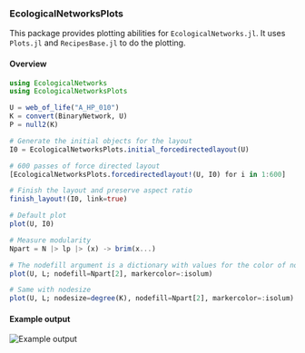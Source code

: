 ### EcologicalNetworksPlots

This package provides plotting abilities for `EcologicalNetworks.jl`. It uses
`Plots.jl` and `RecipesBase.jl` to do the plotting.

#### Overview

``` julia
using EcologicalNetworks
using EcologicalNetworksPlots

U = web_of_life("A_HP_010")
K = convert(BinaryNetwork, U)
P = null2(K)

# Generate the initial objects for the layout
I0 = EcologicalNetworksPlots.initial_forcedirectedlayout(U)

# 600 passes of force directed layout
[EcologicalNetworksPlots.forcedirectedlayout!(U, I0) for i in 1:600]

# Finish the layout and preserve aspect ratio
finish_layout!(I0, link=true)

# Default plot
plot(U, I0)

# Measure modularity
Npart = N |> lp |> (x) -> brim(x...)

# The nodefill argument is a dictionary with values for the color of nodes
plot(U, L; nodefill=Npart[2], markercolor=:isolum)

# Same with nodesize
plot(U, L; nodesize=degree(K), nodefill=Npart[2], markercolor=:isolum)
```

#### Example output

![Example output](https://raw.githubusercontent.com/PoisotLab/EcologicalNetworksPlots.jl/master/gallery/graph_modular_bipartite.png)
